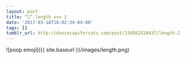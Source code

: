 ```yaml
---
layout: post
title: “💩”.length === 2
date: '2017-03-18T18:02:34-04:00'
tags: []
tumblr_url: http://duncecapsforcats.com/post/158562528437/length-2
---
```


![poop emoji]({{ site.baseurl }}/images/length.png)
